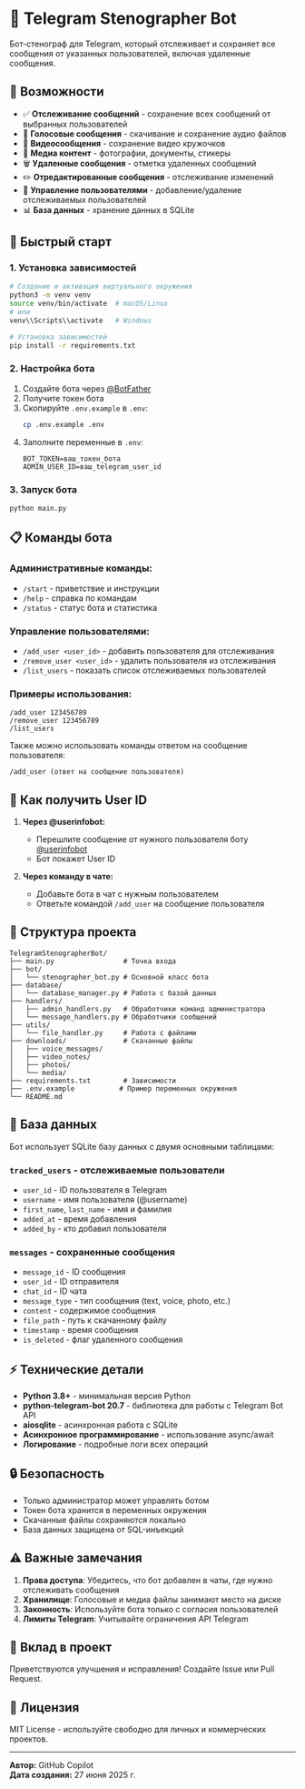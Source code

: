 # 🤖 Telegram Stenographer Bot

Бот-стенограф для Telegram, который отслеживает и сохраняет все сообщения от указанных пользователей, включая удаленные сообщения.

## 🎯 Возможности

- ✅ **Отслеживание сообщений** - сохранение всех сообщений от выбранных пользователей
- 🎵 **Голосовые сообщения** - скачивание и сохранение аудио файлов
- 🎥 **Видеосообщения** - сохранение видео кружочков
- 📸 **Медиа контент** - фотографии, документы, стикеры
- 🗑️ **Удаленные сообщения** - отметка удаленных сообщений
- ✏️ **Отредактированные сообщения** - отслеживание изменений
- 👥 **Управление пользователями** - добавление/удаление отслеживаемых пользователей
- 📊 **База данных** - хранение данных в SQLite

## 🚀 Быстрый старт

### 1. Установка зависимостей

```bash
# Создание и активация виртуального окружения
python3 -m venv venv
source venv/bin/activate  # macOS/Linux
# или
venv\\Scripts\\activate   # Windows

# Установка зависимостей
pip install -r requirements.txt
```

### 2. Настройка бота

1. Создайте бота через [@BotFather](https://t.me/BotFather)
2. Получите токен бота
3. Скопируйте `.env.example` в `.env`:
   ```bash
   cp .env.example .env
   ```
4. Заполните переменные в `.env`:
   ```
   BOT_TOKEN=ваш_токен_бота
   ADMIN_USER_ID=ваш_telegram_user_id
   ```

### 3. Запуск бота

```bash
python main.py
```

## 📋 Команды бота

### Административные команды:
- `/start` - приветствие и инструкции
- `/help` - справка по командам
- `/status` - статус бота и статистика

### Управление пользователями:
- `/add_user <user_id>` - добавить пользователя для отслеживания
- `/remove_user <user_id>` - удалить пользователя из отслеживания  
- `/list_users` - показать список отслеживаемых пользователей

### Примеры использования:

```
/add_user 123456789
/remove_user 123456789
/list_users
```

Также можно использовать команды ответом на сообщение пользователя:
```
/add_user (ответ на сообщение пользователя)
```

## 🔧 Как получить User ID

1. **Через @userinfobot:**
   - Перешлите сообщение от нужного пользователя боту [@userinfobot](https://t.me/userinfobot)
   - Бот покажет User ID

2. **Через команду в чате:**
   - Добавьте бота в чат с нужным пользователем
   - Ответьте командой `/add_user` на сообщение пользователя

## 📁 Структура проекта

```
TelegramStenographerBot/
├── main.py                 # Точка входа
├── bot/
│   └── stenographer_bot.py # Основной класс бота
├── database/
│   └── database_manager.py # Работа с базой данных
├── handlers/
│   ├── admin_handlers.py   # Обработчики команд администратора
│   └── message_handlers.py # Обработчики сообщений
├── utils/
│   └── file_handler.py     # Работа с файлами
├── downloads/              # Скачанные файлы
│   ├── voice_messages/
│   ├── video_notes/
│   ├── photos/
│   └── media/
├── requirements.txt        # Зависимости
├── .env.example           # Пример переменных окружения
└── README.md
```

## 💾 База данных

Бот использует SQLite базу данных с двумя основными таблицами:

### `tracked_users` - отслеживаемые пользователи
- `user_id` - ID пользователя в Telegram
- `username` - имя пользователя (@username)
- `first_name`, `last_name` - имя и фамилия
- `added_at` - время добавления
- `added_by` - кто добавил пользователя

### `messages` - сохраненные сообщения
- `message_id` - ID сообщения
- `user_id` - ID отправителя
- `chat_id` - ID чата
- `message_type` - тип сообщения (text, voice, photo, etc.)
- `content` - содержимое сообщения
- `file_path` - путь к скачанному файлу
- `timestamp` - время сообщения
- `is_deleted` - флаг удаленного сообщения

## ⚡ Технические детали

- **Python 3.8+** - минимальная версия Python
- **python-telegram-bot 20.7** - библиотека для работы с Telegram Bot API
- **aiosqlite** - асинхронная работа с SQLite
- **Асинхронное программирование** - использование async/await
- **Логирование** - подробные логи всех операций

## 🔒 Безопасность

- Только администратор может управлять ботом
- Токен бота хранится в переменных окружения
- Скачанные файлы сохраняются локально
- База данных защищена от SQL-инъекций

## ⚠️ Важные замечания

1. **Права доступа**: Убедитесь, что бот добавлен в чаты, где нужно отслеживать сообщения
2. **Хранилище**: Голосовые и медиа файлы занимают место на диске
3. **Законность**: Используйте бота только с согласия пользователей
4. **Лимиты Telegram**: Учитывайте ограничения API Telegram

## 🤝 Вклад в проект

Приветствуются улучшения и исправления! Создайте Issue или Pull Request.

## 📄 Лицензия

MIT License - используйте свободно для личных и коммерческих проектов.

---

**Автор:** GitHub Copilot  
**Дата создания:** 27 июня 2025 г.
